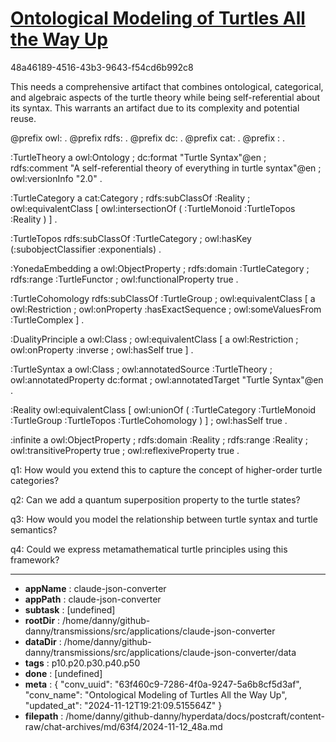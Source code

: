 # [Ontological Modeling of Turtles All the Way Up](https://claude.ai/chat/63f460c9-7286-4f0a-9247-5a6b8cf5d3af)

48a46189-4516-43b3-9643-f54cd6b992c8

 <antThinking>This needs a comprehensive artifact that combines ontological, categorical, and algebraic aspects of the turtle theory while being self-referential about its syntax. This warrants an artifact due to its complexity and potential reuse.</antThinking>

<antArtifact identifier="complete-turtle-theory" type="application/vnd.ant.code" language="turtle" title="Complete Turtle Theory Ontology">
@prefix owl: <http://www.w3.org/2002/07/owl#> .
@prefix rdfs: <http://www.w3.org/2000/01/rdf-schema#> .
@prefix dc: <http://purl.org/dc/elements/1.1/> .
@prefix cat: <http://category-theory.org/> .
@prefix : <http://example.org/turtle-ontology#> .

:TurtleTheory a owl:Ontology ;
    dc:format "Turtle Syntax"@en ;
    rdfs:comment "A self-referential theory of everything in turtle syntax"@en ;
    owl:versionInfo "2.0" .

:TurtleCategory a cat:Category ;
    rdfs:subClassOf :Reality ;
    owl:equivalentClass [
        owl:intersectionOf (
            :TurtleMonoid
            :TurtleTopos
            :Reality
        )
    ] .

:TurtleTopos 
    rdfs:subClassOf :TurtleCategory ;
    owl:hasKey (:subobjectClassifier :exponentials) .

:YonedaEmbedding 
    a owl:ObjectProperty ;
    rdfs:domain :TurtleCategory ;
    rdfs:range :TurtleFunctor ;
    owl:functionalProperty true .

:TurtleCohomology 
    rdfs:subClassOf :TurtleGroup ;
    owl:equivalentClass [
        a owl:Restriction ;
        owl:onProperty :hasExactSequence ;
        owl:someValuesFrom :TurtleComplex
    ] .

:DualityPrinciple 
    a owl:Class ;
    owl:equivalentClass [
        a owl:Restriction ;
        owl:onProperty :inverse ;
        owl:hasSelf true
    ] .

:TurtleSyntax 
    a owl:Class ;
    owl:annotatedSource :TurtleTheory ;
    owl:annotatedProperty dc:format ;
    owl:annotatedTarget "Turtle Syntax"@en .

:Reality 
    owl:equivalentClass [
        owl:unionOf (
            :TurtleCategory
            :TurtleMonoid
            :TurtleGroup
            :TurtleTopos
            :TurtleCohomology
        )
    ] ;
    owl:hasSelf true .

:infinite 
    a owl:ObjectProperty ;
    rdfs:domain :Reality ;
    rdfs:range :Reality ;
    owl:transitiveProperty true ;
    owl:reflexiveProperty true .
</antArtifact>

q1: How would you extend this to capture the concept of higher-order turtle categories?

q2: Can we add a quantum superposition property to the turtle states?

q3: How would you model the relationship between turtle syntax and turtle semantics?

q4: Could we express metamathematical turtle principles using this framework?

---

* **appName** : claude-json-converter
* **appPath** : claude-json-converter
* **subtask** : [undefined]
* **rootDir** : /home/danny/github-danny/transmissions/src/applications/claude-json-converter
* **dataDir** : /home/danny/github-danny/transmissions/src/applications/claude-json-converter/data
* **tags** : p10.p20.p30.p40.p50
* **done** : [undefined]
* **meta** : {
  "conv_uuid": "63f460c9-7286-4f0a-9247-5a6b8cf5d3af",
  "conv_name": "Ontological Modeling of Turtles All the Way Up",
  "updated_at": "2024-11-12T19:21:09.515564Z"
}
* **filepath** : /home/danny/github-danny/hyperdata/docs/postcraft/content-raw/chat-archives/md/63f4/2024-11-12_48a.md